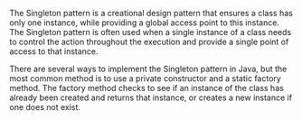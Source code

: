 The Singleton pattern is a creational design pattern that ensures a class has only one instance, while providing a global access point to this instance. The Singleton pattern is often used when a single instance of a class needs to control the action throughout the execution and provide a single point of access to that instance.

There are several ways to implement the Singleton pattern in Java, but the most common method is to use a private constructor and a static factory method. The factory method checks to see if an instance of the class has already been created and returns that instance, or creates a new instance if one does not exist.